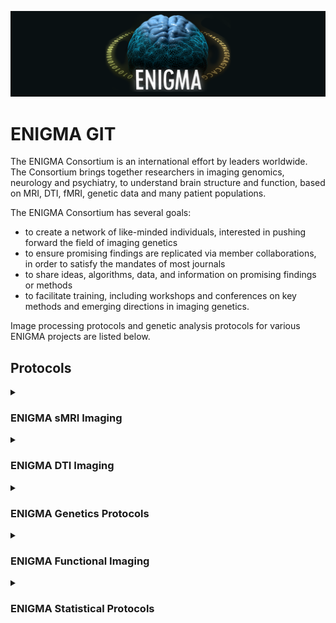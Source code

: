 ![ENIGMA BANNER](https://raw.githubusercontent.com/ENIGMA-git/.github/main/Assets/ENIGMA_BANNER.png "ENIGMA")

# ENIGMA GIT


The ENIGMA Consortium is an international effort by leaders worldwide. The Consortium brings together researchers in imaging genomics, neurology and psychiatry, to understand brain structure and function, based on MRI, DTI, fMRI, genetic data and many patient populations.

The ENIGMA Consortium has several goals:
- to create a network of like-minded individuals, interested in pushing forward the field of imaging genetics
- to ensure promising findings are replicated via member collaborations, in order to satisfy the mandates of most journals
- to share ideas, algorithms, data, and information on promising findings or methods
- to facilitate training, including workshops and conferences on key methods and emerging directions in imaging genetics.

Image processing protocols and genetic analysis protocols for various ENIGMA projects are listed below.

## Protocols

<details>
  <summary><h3>ENIGMA sMRI Imaging</h3></summary>
  
> Detailed structural MRI imaging analysis protocols, including subcortical VOLUME extraction, subcortical SHAPE analysis, cortical thickness and surface area, and sulci measure analysis. 
  
  - [ENIGMA-FreeSurfer-protocol](https://github.com/ENIGMA-git/ENIGMA-FreeSurfer-protocol)
  - <details>
    <summary>Sub-segmentation of amygdalar, hippocampal and thalamic nuclei</summary>

    > Container allowing for sub-segmentation of amygdalar, hippocampal and thalamic nuclei using T1-weighted images. 

      - [docker://cvriend/enigma_subthal](https://hub.docker.com/r/cvriend/enigma_subthal)
    </details>
  - <details>
    <summary>Cerebellar and Spinal Cord Pipelines</summary>

    > Container allowing for sub-segmentation of amygdalar, hippocampal and thalamic nuclei using T1-weighted images. 

      - [ENIGMA Cerebellum Volumetrics Pipeline](https://forms.gle/N4rcZYfZhiNrh7ri8)
      - <details>
        <summary>ENIGMA-ATAXIA</summary>

        > To carry out meta-analysis of existing structural MRI and DTI data from individuals with degenerative ataxia disorders and healthy controls.

          - [Brain Voxel Based Morphometry](https://github.com/Harding-Lab/enigma-ataxia/tree/master/BrainVoxelBasedMorphometry)
          - [SpinalCord](https://github.com/Harding-Lab/enigma-ataxia/tree/master/SpinalCord)
          </details>
      </details>
  - <details>
    <summary>ENIGMA Subcortical Shape</summary>

    > Detailed protocols for ENIGMA Shape analyses.

<!--       - [PlaceHolder]()
      - [PlaceHolder]()
      - [PlaceHolder]() -->
  </details>
</details>
<!--   - [PlaceHolder]()
  - [PlaceHolder]() -->

<details>
  <summary><h3>ENIGMA DTI Imaging</h3></summary>
  
> Detailed diffusion tensor imaging protocols for the ENIGMA DTI based projects.
  
  - [ENIGMA_DTI_01_Preprocessing](https://github.com/ENIGMA-git/ENIGMA_DTI_01_Preprocessing)
  - [ENIGMA_DTI_02_EPI_Correction](https://github.com/ENIGMA-git/ENIGMA_DTI_02_EPI_Correction)
  - [ENIGMA_DTI_03_Quality_Control](https://github.com/ENIGMA-git/ENIGMA_DTI_03_Quality_Control)
  - [ENIGMA_DTI_04_DTI_TBSS](https://github.com/ENIGMA-git/ENIGMA_DTI_04_DTI_TBSS)
</details>

<!--
<details>
  <summary><h3>ENIGMA Subcortical Shape</h3></summary>

> Detailed protocols for ENIGMA Shape analyses.
  
  - [PlaceHolder]()
  - [PlaceHolder]()
  - [PlaceHolder]()
</details>
-->


<details>
  <summary><h3>ENIGMA Genetics Protocols</h3></summary>
  
> Genetic analysis protocols for ENIGMA1, ENIGMA2 and ENIGMA-Cortex and DTI.

  - [GCLUST Phenotype Extraction Protocol](https://github.com/ENIGMA-git/GCLUST)
  - [ENIGMA Genetics](https://github.com/ENIGMA-git/Genetics)
  - [ENIGMA-CNV](https://github.com/ENIGMA-git/ENIGMA-CNV)
</details>

<details>
  <summary><h3>ENIGMA Functional Imaging</h3></summary>

> Detailed functional MRI imaging analysis protocols for the ENIGMA resting state and task based fMRI based projects.
  
- [ENIGMA HALFpipe](https://github.com/HALFpipe)
  - [ENIGMA HALFpipe](https://github.com/halfpipe/halfpipe)
  - [Quality Control manual](https://github.com/HALFpipe/QualityCheck)
</details>

<details>
  <summary><h3>ENIGMA Statistical Protocols</h3></summary>
  
  - [coMAPR](https://github.com/ENIGMA-git/coMAPR)
  - [ENIGMADiseaseWorkingGroupStats](https://github.com/ENIGMA-git/ENIGMADiseaseWorkingGroupStats)
  - [ComBat for ENIGMA](https://enigma.ini.usc.edu/wp-content/uploads/2021/07/combat_for_enigma.R.zip)
  - [Estimation of multisite accuracy]()

</details>
